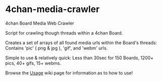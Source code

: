 # 4chan-media-crawler
4chan Board Media Web Crawler

Script for crawling though threads within a 4chan Board.

Creates a set of arrays of all found media urls within the Board's threads:
    Contains 'pic' ( png & jpg ), 'gif', and 'webm' urls.

Simple to use & relatively quick:
    Less than 30sec for 150 Boards, 1200+ pics, 40+ gifs, 15+ webms.

Browse the [Usage](\\\./wiki/Usage#welcome-to-the-4chan-media-crawler-wiki) wiki page for information as to how to use!
